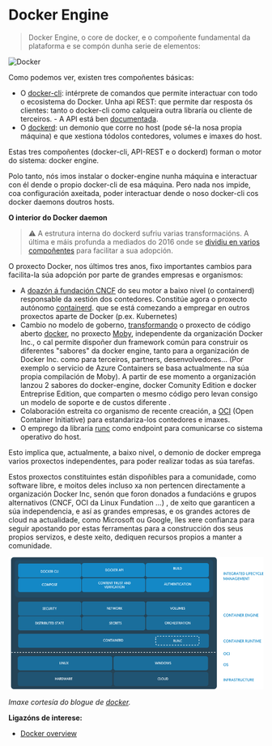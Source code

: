 # Docker Engine

> Docker Engine, o core de docker, e o compoñente fundamental da plataforma e se compón dunha serie de elementos:

![Docker](./../_media/02_docker/plataforma_docker.png)

Como podemos ver, existen tres compoñentes básicas:

- O [docker-cli](https://docs.docker.com/engine/reference/commandline/cli/): intérprete de comandos que permite interactuar con todo o ecosistema do Docker.
Unha api REST: que permite dar resposta ós clientes: tanto o docker-cli como calqueira outra libraría ou cliente de terceiros. - A API está ben [documentada](https://docs.docker.com/engine/api/v1.40/).
- O [dockerd](https://docs.docker.com/engine/reference/commandline/dockerd/): un demonio que corre no host (pode sé-la nosa propia máquina) e que xestiona tódolos contedores, volumes e imaxes do host.

Estas tres compoñentes (docker-cli, API-REST e o dockerd) forman o motor do sistema: docker engine. 

Polo tanto, nós imos instalar o docker-engine nunha máquina e interactuar con él dende o propio docker-cli de esa máquina. Pero nada nos impide, coa configuración axeitada, poder interactuar dende o noso docker-cli cos docker daemons doutros hosts. 

**O interior do Docker daemon**

> ⚠️ A estrutura interna do dockerd sufriu varias transformacións. A última e máis profunda a mediados do 2016 onde se [dividiu en varios compoñentes](https://www.docker.com/blog/docker-engine-1-11-runc/) para facilitar a sua adopción.

O proxecto Docker, nos últimos tres anos, fixo importantes cambios para facilita-la súa adopción por parte de grandes empresas e organismos:

- A [doazón á fundación CNCF](https://www.docker.com/blog/docker-donates-containerd-to-cncf/) do seu motor a baixo nivel (o containerd) responsable da xestión dos contedores. Constitúe agora o proxecto autónomo [containerd](https://containerd.io/). que se está comezando a empregar en outros proxectos aparte de Docker (p.ex. Kubernetes)
- Cambio no modelo de goberno, [transformando](https://www.docker.com/blog/introducing-the-moby-project/) o proxecto de código aberto [docker](https://github.com/moby/moby), no proxecto [Moby](https://www.docker.com/blog/introducing-the-moby-project/), independente da organización Docker Inc., o cal permite dispoñer dun framework común para construir os diferentes "sabores" da docker engine, tanto para a organización de Docker Inc. como para terceiros, partners,  desenvolvedores... (Por exemplo o servicio de Azure Containers se basa actualmente na súa propia compilación de Moby). A partir de ese momento a organización lanzou 2 sabores do docker-engine, docker Comunity Edition e docker Entreprise Edition, que comparten o mesmo código pero levan consigo un modelo de soporte e de custos diferente .
- Colaboración estreita co organismo de recente creación, a [OCI](https://opencontainers.org/) (Open Container Initiative) para estandariza-los contedores e imaxes. 
- O emprego da libraría [runc](https://github.com/opencontainers/runc) como endpoint para comunicarse co sistema operativo do host.

Esto implica que, actualmente, a baixo nivel, o demonio de docker emprega varios proxectos independentes, para poder realizar todas as súa tarefas.

Estos proxectos constituintes están dispoñibles  para a comunidade, como software libre, e moitos deles incluso xa non pertencen directamente a organización Docker Inc, senón que foron donados a fundacións e grupos alternativos (CNCF, OCI da Linux Fundation ...) , de xeito que garanticen a súa independencia, e así as grandes empresas, e  os grandes actores de cloud na actualidade, como Microsoft ou Google, lles xere confianza para seguir apostando por estas ferramentas para a construcción dos seus propios servizos, e deste xeito, dediquen recursos propios a manter a comunidade.

![Docker](./../_media/02_docker/ejemplo_plataforma_docker.png)

*Imaxe cortesía do blogue de [docker](https://i0.wp.com/blog.docker.com/wp-content/uploads/974cd631-b57e-470e-a944-78530aaa1a23-1.jpg?resize=906%2C470&ssl=1).*

**Ligazóns de interese:**
- [Docker overview](https://docs.docker.com/get-started/overview/)

